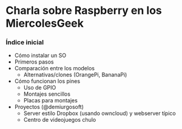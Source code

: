 # Charla sobre Raspberry en los MiercolesGeek

### Índice inicial

* Cómo instalar un SO
* Primeros pasos
* Comparación entre los modelos
  * Alternativas/clones (OrangePi, BananaPi)
* Cómo funcionan los pines
  * Uso de GPIO
  * Montajes sencillos
  * Placas para montajes
* Proyectos (@demiurgosoft)
  * Server estilo Dropbox (usando owncloud) y webserver típico
  * Centro de videojuegos chulo
